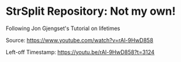 # StrSplit Repository: Not my own!

Following Jon Gjengset's Tutorial on lifetimes

Source: https://www.youtube.com/watch?v=rAl-9HwD858

Left-off Timestamp: https://youtu.be/rAl-9HwD858?t=3124